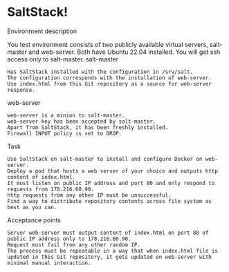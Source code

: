# SaltStack!

Environment description

You test environment consists of two publicly available virtual servers, salt-master and web-server. Both have Ubuntu 22.04 installed. You will get ssh access only to salt-master.
salt-master

    Has SaltStack installed with the configuration in /srv/salt.
    The configuration corresponds with the installation of web-server.
    Use index.html from this Git repository as a source for web-server response.

web-server

    web-server is a minion to salt-master.
    web-server key has been accepted by salt-master.
    Apart from SaltStack, it has been freshly installed.
    Firewall INPUT policy is set to DROP.

Task

    Use SaltStack on salt-master to install and configure Docker on web-server.
    Deploy a pod that hosts a web server of your choice and outputs http content of index.html.
    It must listen on public IP address and port 80 and only respond to requests from 178.216.60.90.
    http requests from any other IP must be unsuccessful.
    Find a way to distribute repository contents across file system as best as you can.

Acceptance points

    Server web-server must output content of index.html on port 80 of public IP address only to 178.216.60.90.
    Request must fail from any other random IP.
    The process must be repeatable in a way that when index.html file is updated in this Git repository, it gets updated on web-server with minimal manual interaction.

